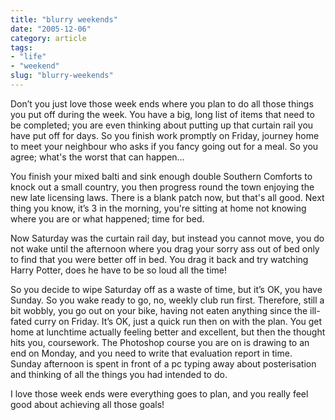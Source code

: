 ```yaml
---
title: "blurry weekends"
date: "2005-12-06"
category: article
tags:
- "life"
- "weekend"
slug: "blurry-weekends"
---
```


Don’t you just love those week ends where you plan to do all those things you put off during the week. You have a big, long list of items that need to be completed; you are even thinking about putting up that curtain rail you have put off for days. So you finish work promptly on Friday, journey home to meet your neighbour who asks if you fancy going out for a meal. So you agree; what's the worst that can happen…  

You finish your mixed balti and sink enough double Southern Comforts to knock out a small country, you then progress round the town enjoying the new late licensing laws. There is a blank patch now, but that's all good. Next thing you know, it’s 3 in the morning, you're sitting at home not knowing where you are or what happened; time for bed.
  
Now Saturday was the curtain rail day, but instead you cannot move, you do not wake until the afternoon where you drag your sorry ass out of bed only to find that you were better off in bed. You drag it back and try watching Harry Potter, does he have to be so loud all the time!  

So you decide to wipe Saturday off as a waste of time, but it’s OK, you have Sunday. So you wake ready to go, no, weekly club run first. Therefore, still a bit wobbly, you go out on your bike, having not eaten anything since the ill-fated curry on Friday. It’s OK, just a quick run then on with the plan. You get home at lunchtime actually feeling better and excellent, but then the thought hits you, coursework. The Photoshop course you are on is drawing to an end on Monday, and you need to write that evaluation report in time. Sunday afternoon is spent in front of a pc typing away about posterisation and thinking of all the things you had intended to do.  

I love those week ends were everything goes to plan, and you really feel good about achieving all those goals!
